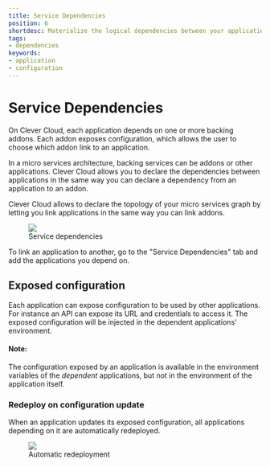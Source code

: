 ```yaml
---
title: Service Dependencies
position: 6
shortdesc: Materialize the logical dependencies between your applications with service dependencies
tags:
- dependencies
keywords:
- application
- configuration
---
```


# Service Dependencies

On Clever Cloud, each application depends on one or more backing addons. Each
addon exposes configuration, which allows the user to choose which addon link
to an application.

In a micro services architecture, backing services can be addons or other
applications. Clever Cloud allows you to declare the dependencies between
applications in the same way you can declare a dependency from an application
to an addon.

Clever Cloud allows to declare the topology of your micro services graph by
letting you link applications in the same way you can link addons.

<figure class="cc-content-img" style="width:355px">
  <a href="/doc/assets/images/service-dependencies-example.png"><img src="/doc/assets/images/service-dependencies-example.png"></a>
  <figcaption>Service dependencies</figcaption>
</figure>

To link an application to another, go to the "Service Dependencies" tab and
add the applications you depend on.

## Exposed configuration

Each application can expose configuration to be used by other applications.
For instance an API can expose its URL and credentials to access it. The
exposed configuration will be injected in the dependent applications'
environment.

<div class="panel panel-warning">
  <div class="panel-heading">
     <h4>Note:</h4>
  </div>
  <div class="panel-body">
    The configuration exposed by an application is available in the
    environment variables of the <i>dependent</i> applications, but not in
    the environment of the application itself.
  </div>
</div>

### Redeploy on configuration update

When an application updates its exposed configuration, all applications
depending on it are automatically redeployed.

<figure class="cc-content-img" style="width:100%">
  <a href="/doc/assets/images/service-dependencies-config-update.png"><img src="/doc/assets/images/service-dependencies-config-update.png"></a>
  <figcaption>Automatic redeployment</figcaption>
</figure>

